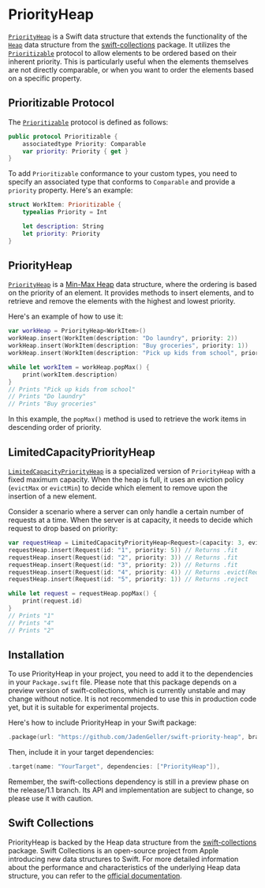 # PriorityHeap

[`PriorityHeap`](https://jadengeller.github.io/swift-priority-heap/documentation/priorityheapmodule/priorityheap) is a Swift data structure that extends the functionality of the [`Heap`](https://github.com/apple/swift-collections/blob/main/Documentation/Heap.md) data structure from the [swift-collections](https://github.com/apple/swift-collections) package. It utilizes the [`Prioritizable`](https://jadengeller.github.io/swift-priority-heap/documentation/priorityheapmodule/prioritizable) protocol to allow elements to be ordered based on their inherent priority. This is particularly useful when the elements themselves are not directly comparable, or when you want to order the elements based on a specific property.

## Prioritizable Protocol

The [`Prioritizable`](https://jadengeller.github.io/swift-priority-heap/documentation/priorityheapmodule/prioritizable) protocol is defined as follows:

```swift
public protocol Prioritizable {
    associatedtype Priority: Comparable
    var priority: Priority { get }
}
```

To add `Prioritizable` conformance to your custom types, you need to specify an associated type that conforms to `Comparable` and provide a `priority` property. Here's an example:

```swift
struct WorkItem: Prioritizable {
    typealias Priority = Int

    let description: String
    let priority: Priority
}
```

## PriorityHeap

[`PriorityHeap`](https://jadengeller.github.io/swift-priority-heap/documentation/priorityheapmodule/priorityheap) is a [Min-Max Heap](https://en.wikipedia.org/wiki/Min-max_heap) data structure, where the ordering is based on the priority of an element. It provides methods to insert elements, and to retrieve and remove the elements with the highest and lowest priority.

Here's an example of how to use it:

```swift
var workHeap = PriorityHeap<WorkItem>()
workHeap.insert(WorkItem(description: "Do laundry", priority: 2))
workHeap.insert(WorkItem(description: "Buy groceries", priority: 1))
workHeap.insert(WorkItem(description: "Pick up kids from school", priority: 3))

while let workItem = workHeap.popMax() {
    print(workItem.description)
}
// Prints "Pick up kids from school"
// Prints "Do laundry"
// Prints "Buy groceries"
```

In this example, the `popMax()` method is used to retrieve the work items in descending order of priority.

## LimitedCapacityPriorityHeap

[`LimitedCapacityPriorityHeap`](https://jadengeller.github.io/swift-priority-heap/documentation/priorityheapmodule/limitedcapacitypriorityheap) is a specialized version of `PriorityHeap` with a fixed maximum capacity. When the heap is full, it uses an eviction policy (`evictMax` or `evictMin`) to decide which element to remove upon the insertion of a new element.

Consider a scenario where a server can only handle a certain number of requests at a time. When the server is at capacity, it needs to decide which request to drop based on priority:

```swift
var requestHeap = LimitedCapacityPriorityHeap<Request>(capacity: 3, evictionPolicy: .evictMin)
requestHeap.insert(Request(id: "1", priority: 5)) // Returns .fit
requestHeap.insert(Request(id: "2", priority: 3)) // Returns .fit
requestHeap.insert(Request(id: "3", priority: 2)) // Returns .fit
requestHeap.insert(Request(id: "4", priority: 4)) // Returns .evict(Request(id: "3", priority: 2))
requestHeap.insert(Request(id: "5", priority: 1)) // Returns .reject

while let request = requestHeap.popMax() {
    print(request.id)
}
// Prints "1"
// Prints "4"
// Prints "2"
```

## Installation

To use PriorityHeap in your project, you need to add it to the dependencies in your `Package.swift` file. Please note that this package depends on a preview version of swift-collections, which is currently unstable and may change without notice. It is not recommended to use this in production code yet, but it is suitable for experimental projects.

Here's how to include PriorityHeap in your Swift package:

```swift
.package(url: "https://github.com/JadenGeller/swift-priority-heap", branch: "release/0.1.0")
```

Then, include it in your target dependencies:

```swift
.target(name: "YourTarget", dependencies: ["PriorityHeap"]),
```

Remember, the swift-collections dependency is still in a preview phase on the release/1.1 branch. Its API and implementation are subject to change, so please use it with caution.

## Swift Collections

PriorityHeap is backed by the Heap data structure from the [swift-collections](https://github.com/apple/swift-collections) package. Swift Collections is an open-source project from Apple introducing new data structures to Swift. For more detailed information about the performance and characteristics of the underlying Heap data structure, you can refer to the [official documentation](https://github.com/apple/swift-collections/blob/main/Documentation/Heap.md#performance).
